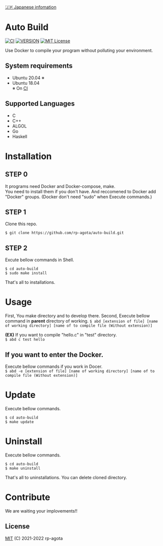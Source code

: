 [:jp: Japanese infomation](https://github.com/rp-agota/auto-build/blob/master/readme-JP.md)
# Auto Build  
[![CI](https://github.com/rp-agota/auto-build/actions/workflows/check.yml/badge.svg)](https://github.com/rp-agota/auto-build/actions/workflows/check.yml)
[![VERSION](https://img.shields.io/github/v/release/rp-agota/auto-build?label=Release)](https://github.com/rp-agota/auto-build/releases)
[![MIT License](https://img.shields.io/github/license/rp-agota/auto-build?label=License)](https://github.com/rp-agota/auto-build/blob/master/LICENCE)  
  
Use Docker to compile your program without polluting your environment.
  
## System requirements 
- Ubuntu 20.04 ※
- Ubuntu 18.04  
※ On [CI](https://github.com/rp-agota/auto-build/actions/workflows/check.yml)
  
## Supported Languages  
- C
- C++
- ALGOL
- Go
- Haskell

# Installation
## STEP 0
It programs need Docker and Docker-compose, make.  
You need to install them if you don't have.
And reccomened to Docker add "Docker" groups. (Docker don't need "sudo" when Execute commands.)

## STEP 1
Clone this repo.    
```
$ git clone https://github.com/rp-agota/auto-build.git
```  

## STEP 2
Excute bellow commands in Shell.
```
$ cd auto-build
$ sudo make install
```
That's all to installations.

# Usage
First, You make directory and to develop there.
Second, Execute bellow command in **parent** directory of working.
```$ abd [extension of file] [name of working directory] [name of to compile file (Without extension)]```  

**(EX)**
If you want to compile "hello.c" in "test" directory.  
`$ abd c test hello`  

## If you want to enter the Docker.  
Execute bellow commands if you work in Docer.  
```$ abd -e [extension of file] [name of working directory] [name of to compile file (Without extension)]```    

# Update  
Execute bellow commands.
```
$ cd auto-build
$ make update
```

# Uninstall
Execute bellow commands.
```
$ cd auto-build
$ make uninstall
```
That's all to uninstallations. You can delete cloned directory.

# Contribute
We are waiting your implovements!!  

## License
[MIT](https://github.com/rp-agota/auto-build/blob/master/LICENCE) (C) 2021-2022 rp-agota
